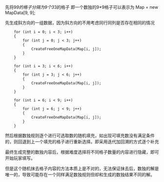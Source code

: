 先将9*9的格子分隔为9个3*3的格子
即一个数独的9*9格子可以表示为  Map = new MapData[9, 9];

先生成斜方向的一组数据，因为斜方向的不用考虑同行同列是否存在相同的情况

        for (int i = 0; i < 3; i++)
        {
            for (int j = 0; j < 3; j++)
            {
                CreateFreeOneMapData(Map[i, j]);
            }
        }

        for (int i = 3; i < 6; i++)
        {
            for (int j = 3; j < 6; j++)
            {
                CreateFreeOneMapData(Map[i, j]);
            }
        }

        for (int i = 6; i < 9; i++)
        {
            for (int j = 6; j < 9; j++)
            {
                CreateFreeOneMapData(Map[i, j]);
            }
        }
        
然后根据数独规则逐个进行可选取数的随机填充，如出现可填充数没有满足条件的，则回退到上一个填充的格子进行重新选择。即采用迭代加回溯的方式逐个补充

最终生成完整的数独内容后，根据难度选择将不同格子数量的内容进行隐藏，即可开始玩家填写。

但是这个随机抹去格子内容的方法本质上是不对的，无法保证抹去后，数独的解是唯一的，导致可能存在一个同样满足数独规则但却和生成的数独结果不同的解。
